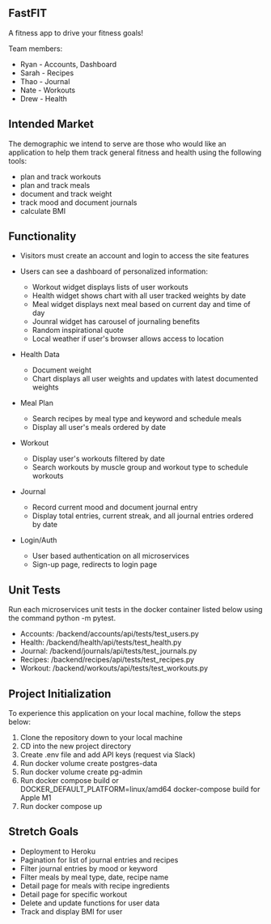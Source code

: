 ## FastFIT

A fitness app to drive your fitness goals!

Team members:

* Ryan - Accounts, Dashboard
* Sarah - Recipes
* Thao - Journal
* Nate - Workouts
* Drew - Health

## Intended Market

The demographic we intend to serve are those who would like an
application to help them track general fitness and health using the following tools:

* plan and track workouts
* plan and track meals
* document and track weight
* track mood and document journals
* calculate BMI

## Functionality

* Visitors must create an account and login to access the site features
* Users can see a dashboard of personalized information:
  * Workout widget displays lists of user workouts
  * Health widget shows chart with all user tracked weights by date
  * Meal widget displays next meal based on current day and time of day
  * Jounral widget has carousel of journaling benefits
  * Random inspirational quote
  * Local weather if user's browser allows access to location

* Health Data
  * Document weight
  * Chart displays all user weights and updates with latest documented weights

* Meal Plan
  * Search recipes by meal type and keyword and schedule meals
  * Display all user's meals ordered by date

* Workout
  * Display user's workouts filtered by date
  * Search workouts by muscle group and workout type to schedule workouts

* Journal
  * Record current mood and document journal entry
  * Display total entries, current streak, and all journal entries ordered by date

* Login/Auth
  * User based authentication on all microservices
  * Sign-up page, redirects to login page

## Unit Tests

Run each microservices unit tests in the docker container listed below using the command python -m pytest.

* Accounts: /backend/accounts/api/tests/test_users.py
* Health: /backend/health/api/tests/test_health.py
* Journal: /backend/journals/api/tests/test_journals.py
* Recipes: /backend/recipes/api/tests/test_recipes.py
* Workout: /backend/workouts/api/tests/test_workouts.py

## Project Initialization

To experience this application on your local machine, follow the steps below:

1. Clone the repository down to your local machine
2. CD into the new project directory
3. Create .env file and add API keys (request via Slack)
3. Run docker volume create postgres-data
4. Run docker volume create pg-admin
5. Run docker compose build or DOCKER_DEFAULT_PLATFORM=linux/amd64 docker-compose build for Apple M1
6. Run docker compose up

## Stretch Goals

* Deployment to Heroku
* Pagination for list of journal entries and recipes
* Filter journal entries by mood or keyword
* Filter meals by meal type, date, recipe name
* Detail page for meals with recipe ingredients
* Detail page for specific workout
* Delete and update functions for user data
* Track and display BMI for user
